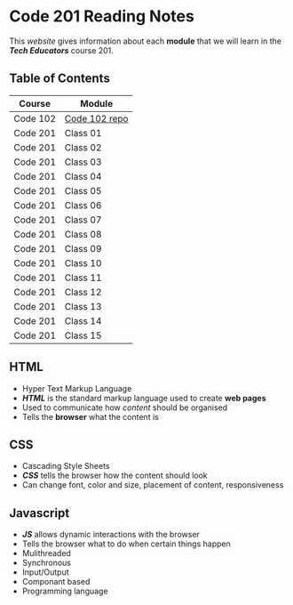 # Code 201 Reading Notes

This *website* gives information about each **module** that we will learn in the ***Tech Educators*** course 201.

## Table of Contents
| Course | Module |
| - | -|
| Code 102| [Code 102 repo](https://github.com/CollinsDrew/reading-notes)|
| Code 201 | Class 01|
| Code 201 | Class 02|
| Code 201 | Class 03|
| Code 201 | Class 04|
| Code 201 | Class 05|
| Code 201 | Class 06|
| Code 201 | Class 07|
| Code 201 | Class 08|
| Code 201 | Class 09|
| Code 201 | Class 10|
| Code 201 | Class 11|
| Code 201 | Class 12|
| Code 201 | Class 13|
| Code 201 | Class 14|
| Code 201 | Class 15|

## HTML
- Hyper Text Markup Language
- ***HTML*** is the standard markup language used to create **web pages**
- Used to communicate how *content* should be organised
- Tells the **browser** what the content is

## CSS
- Cascading Style Sheets
- ***CSS*** tells the browser how the content should look
- Can change font, color and size, placement of content, responsiveness

## Javascript
- ***JS*** allows dynamic interactions with the browser
- Tells the browser what to do when certain things happen
- Mulithreaded
- Synchronous
- Input/Output
- Componant based
- Programming language
